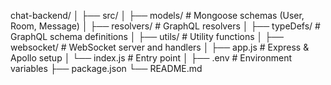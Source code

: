 chat-backend/
│
├── src/
│   ├── models/          # Mongoose schemas (User, Room, Message)
│   ├── resolvers/       # GraphQL resolvers
│   ├── typeDefs/        # GraphQL schema definitions
│   ├── utils/           # Utility functions
│   ├── websocket/       # WebSocket server and handlers
│   ├── app.js           # Express & Apollo setup
│   └── index.js         # Entry point
│
├── .env                 # Environment variables
├── package.json
└── README.md